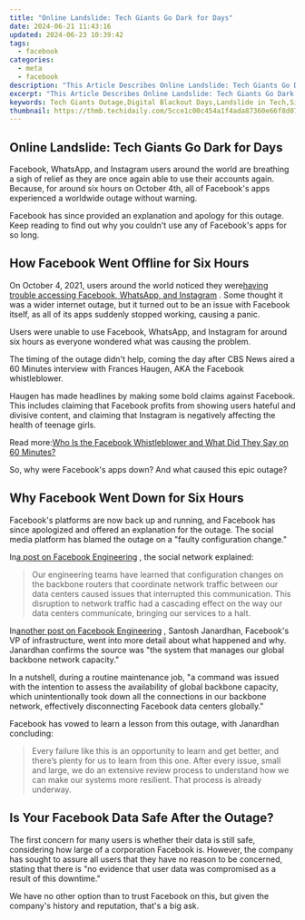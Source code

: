 ```yaml
---
title: "Online Landslide: Tech Giants Go Dark for Days"
date: 2024-06-21 11:43:16
updated: 2024-06-23 10:39:42
tags:
  - facebook
categories:
  - meta
  - facebook
description: "This Article Describes Online Landslide: Tech Giants Go Dark for Days"
excerpt: "This Article Describes Online Landslide: Tech Giants Go Dark for Days"
keywords: Tech Giants Outage,Digital Blackout Days,Landslide in Tech,Silicon Valley Shutdown,Online Disruption Giant,Technology Downtime,Big Tech Down Time
thumbnail: https://thmb.techidaily.com/5cce1c00c454a1f4ada87360e66f8d07572afee6c8228611ca9a5690c1d2c490.jpg
---
```


## Online Landslide: Tech Giants Go Dark for Days

 Facebook, WhatsApp, and Instagram users around the world are breathing a sigh of relief as they are once again able to use their accounts again. Because, for around six hours on October 4th, all of Facebook's apps experienced a worldwide outage without warning.

 Facebook has since provided an explanation and apology for this outage. Keep reading to find out why you couldn't use any of Facebook's apps for so long.

## How Facebook Went Offline for Six Hours

 On October 4, 2021, users around the world noticed they were[having trouble accessing Facebook, WhatsApp, and Instagram](https://www.makeuseof.com/facebook-whatsapp-instagram-down-right-now/) . Some thought it was a wider internet outage, but it turned out to be an issue with Facebook itself, as all of its apps suddenly stopped working, causing a panic.

 Users were unable to use Facebook, WhatsApp, and Instagram for around six hours as everyone wondered what was causing the problem.

 The timing of the outage didn't help, coming the day after CBS News aired a 60 Minutes interview with Frances Haugen, AKA the Facebook whistleblower.

 Haugen has made headlines by making some bold claims against Facebook. This includes claiming that Facebook profits from showing users hateful and divisive content, and claiming that Instagram is negatively affecting the health of teenage girls.

 Read more:[Who Is the Facebook Whistleblower and What Did They Say on 60 Minutes?](https://www.makeuseof.com/who-is-facebook-whistleblower-60-minutes-interview-claims/)

 So, why were Facebook's apps down? And what caused this epic outage?

## Why Facebook Went Down for Six Hours

 Facebook's platforms are now back up and running, and Facebook has since apologized and offered an explanation for the outage. The social media platform has blamed the outage on a "faulty configuration change."

 In[a post on Facebook Engineering](https://engineering.fb.com/2021/10/04/networking-traffic/outage/) , the social network explained:

> Our engineering teams have learned that configuration changes on the backbone routers that coordinate network traffic between our data centers caused issues that interrupted this communication. This disruption to network traffic had a cascading effect on the way our data centers communicate, bringing our services to a halt.

 In[another post on Facebook Engineering](https://engineering.fb.com/2021/10/05/networking-traffic/outage-details/) , Santosh Janardhan, Facebook's VP of infrastructure, went into more detail about what happened and why. Janardhan confirms the source was "the system that manages our global backbone network capacity."

 In a nutshell, during a routine maintenance job, "a command was issued with the intention to assess the availability of global backbone capacity, which unintentionally took down all the connections in our backbone network, effectively disconnecting Facebook data centers globally."

 Facebook has vowed to learn a lesson from this outage, with Janardhan concluding:

> Every failure like this is an opportunity to learn and get better, and there’s plenty for us to learn from this one. After every issue, small and large, we do an extensive review process to understand how we can make our systems more resilient. That process is already underway.

## Is Your Facebook Data Safe After the Outage?

 The first concern for many users is whether their data is still safe, considering how large of a corporation Facebook is. However, the company has sought to assure all users that they have no reason to be concerned, stating that there is "no evidence that user data was compromised as a result of this downtime."

 We have no other option than to trust Facebook on this, but given the company's history and reputation, that's a big ask.


<ins class="adsbygoogle"
     style="display:block"
     data-ad-format="autorelaxed"
     data-ad-client="ca-pub-7571918770474297"
     data-ad-slot="1223367746"></ins>



<ins class="adsbygoogle"
     style="display:block"
     data-ad-client="ca-pub-7571918770474297"
     data-ad-slot="8358498916"
     data-ad-format="auto"
     data-full-width-responsive="true"></ins>
